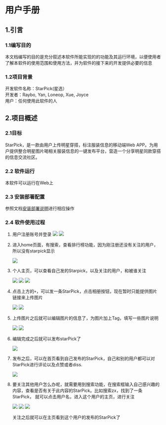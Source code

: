# 用户手册
## 1.引言
### 1.1编写目的
本文档编写的目的是充分叙述本软件所能实现的的功能及其运行环境，以便使用者了解本软件的使用范围和使用方法，并为软件的接下来的开发提供必要的信息
### 1.2项目背景
开发软件名称：StarPick(星选）    
开发者：Raybo, Yan, Loneop, Xue, Joyce    
用户：任何使用此软件的人
## 2.项目概述
### 2.1目标
StarPick，是一款由用户上传明星穿搭，标注服装信息的移动端Web APP。为用户提供整合明星图片喝相关服装信息的一键发布平台，营造一个分享明星同款穿搭的信息交流社区。
### 2.2 软件运行
本软件可以运行在Web上

### 2.3 安装部署配置

参照文档[安装部署说明]()进行相应操作

### 2.4 软件使用过程
1. 用户注册账号并登录
   ![](img/user_1.png)
   ![](img/user_2.png)
   
2. 进入home页面，有搜索，查看排行榜功能，因为刚注册还没有关注的用户，所以没有starpick显示

   ![](img/user_3.png)
   
3. 个人主页，可以查看自己发的Starpick，以及关注的用户，和被谁关注

   ![](img/user_4.png)
   ![](img/user_17.png)
   ![](img/user_19.png)

4. 点击上方的`+`，可以发一条StarPick，点击相册按钮，现在暂时只能提供图片链接来上传图片

   ![](img/user_5.png)
   ![](img/user_8.png)
   
5. 上传图片之后就可以编辑图片的信息了，为图片加上Tag，填写一些图片说明

   ![](img/user_9.png)
   ![](img/user_11.png)

6. 编辑完成之后就可以发布starPick了

   ![](img/user_12.png)

7. 发布之后，可以在首页看到自己发布的StarPick，自己和别的用户都可以对StarPick进行评论以及点赞或者diss.

   ![](img/user_13.png)
   
8. 要关注其他用户怎么办呢，就需要用到搜索功能，在搜索框输入自己感兴趣的内容，查看是否有关于此内容的StarPick。比如搜索zx，找到了一条StarPick， 就可以点击用户名，进入这个用户的主页，进行关注
   
   ![](img/user_14.png)
   ![](img/user_15.png)
   ![](img/user_16.png)
   
   关注之后就可以在主页看到这个用户的发布的StarPick了
   